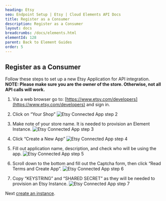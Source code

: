 ```yaml
---
heading: Etsy
seo: Endpoint Setup | Etsy | Cloud Elements API Docs
title: Register as a Consumer
description: Register as a Consumer
layout: docs
breadcrumbs: /docs/elements.html
elementId: 128
parent: Back to Element Guides
order: 5
---
```


## Register as a Consumer

Follow these steps to set up a new Etsy Application for API integration.
__NOTE: Please make sure you are the owner of the store. Otherwise, not all API calls will work.__

1. Via a web browser go to: [https://www.etsy.com/developers](https://www.etsy.com/developers) and sign in.

2. Click on “Your Shop”
![Etsy Connected App step 2](http://cloud-elements.com/wp-content/uploads/2015/03/EtsyAPI2.png)

3. Make note of your store name. It is needed to provision an Element Instance.
![Etsy Connected App step 3](http://cloud-elements.com/wp-content/uploads/2015/03/EtsyAPI3.png)

4. Click “Create a New App”
![Etsy Connected App step 4](http://cloud-elements.com/wp-content/uploads/2015/03/EtsyAPI5.png)

5. Fill out application name, description, and check who will be using the app.
![Etsy Connected App step 5](http://cloud-elements.com/wp-content/uploads/2015/03/EtsyAPI6.png)

6. Scroll down to the bottom and fill out the Captcha form, then click “Read Terms and Create App”.
![Etsy Connected App step 6](http://cloud-elements.com/wp-content/uploads/2015/03/EtsyAPI7.png)

7. Copy “KEYSTRING” and “SHARED SECRET” as they will be needed to provision an Etsy Instance.
![Etsy Connected App step 7](http://cloud-elements.com/wp-content/uploads/2015/03/EtsyAPI8.png)

Next [create an instance](etsy-create-instance.html).
